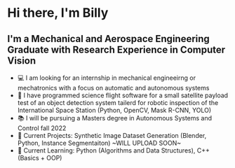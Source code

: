 # Hi there, I'm Billy


## I'm a Mechanical and Aerospace Engineering Graduate with Research Experience in Computer Vision

- 💻 I am looking for an internship in mechanical engineeirng or mechatronics with a focus on automatic and autonomous systems
- 📡 I have programmed science flight software for a small satellite payload test of an object detection system tailerd for robotic inspection of the International Space Station (Python, OpenCV, Mask R-CNN, YOLO)
- 📚 I will be pursuing a Masters degree in Autonomous Systems and Control fall 2022
- 🔧 Current Projects: Synthetic Image Dataset Generation (Blender, Python, Instance Segmentaiton)  ~WILL UPLOAD SOON~
- 🐍 Current Learning: Python (Algorithms and Data Structures), C++ (Basics + OOP)
